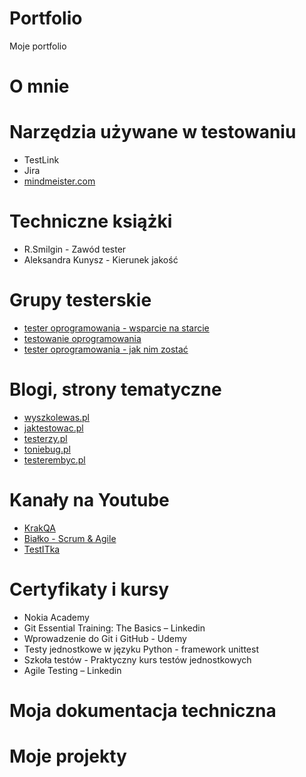 # Portfolio
Moje portfolio

# O mnie

# Narzędzia używane w testowaniu
* TestLink
* Jira
* [mindmeister.com](http://mindmeister.com)

# Techniczne książki
* R.Smilgin - Zawód tester
* Aleksandra Kunysz - Kierunek jakość

# Grupy testerskie
* [tester oprogramowania - wsparcie na starcie](https://www.facebook.com/groups/417833158717454)
* [testowanie oprogramowania](https://www.facebook.com/groups/141683635854223)
* [tester oprogramowania - jak nim zostać](https://www.facebook.com/groups/531570473876610)

# Blogi, strony tematyczne
* [wyszkolewas.pl](wyszkolewas.pl)
* [jaktestowac.pl](http://jaktestowac.pl)
* [testerzy.pl](http://testerzy.pl)
* [toniebug.pl](http://toniebug.pl)
* [testerembyc.pl](http://testerembyc.pl)

# Kanały na Youtube
* [KrakQA](https://www.youtube.com/channel/UC2TW4uIO9ayvdwTATBtBWKA)
* [Białko - Scrum & Agile](https://www.youtube.com/channel/UCs4xABN1TlXW1sr_e8GL-xQ)
* [TestITka](https://www.youtube.com/channel/UCrl6b8MxVxuW06Jba0XYZSg)

# Certyfikaty i kursy
* Nokia Academy
* Git Essential Training: The Basics – Linkedin
* Wprowadzenie do Git i GitHub - Udemy
* Testy jednostkowe w języku Python - framework unittest
* Szkoła testów - Praktyczny kurs testów jednostkowych
* Agile Testing – Linkedin

# Moja dokumentacja techniczna

# Moje projekty
